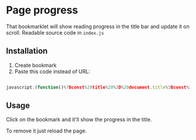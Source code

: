 # Page progress

That bookmarklet will show reading progress in the title bar and update it on scroll. Readable source code in `index.js`

## Installation

1. Create bookmark
2. Paste this code instead of URL:

```javascript

javascript:(function()%7Bconst%20title%20%3D%20document.title%3Bconst%20updateProgress%20%3D%20()%20%3D%3E%20document.title%20%3D%20'%5B'%20%2B%20Math.round(document.documentElement.scrollTop%20*%20100%20%2F%20document.body.scrollHeight)%20%2B%20'%25%5D%20'%20%2B%20title%3BupdateProgress()%3Bwindow.addEventListener(%22scroll%22%2C%20updateProgress)%7D)()

```

## Usage

Click on the bookmark and it'll show the progress in the title.

To remove it just reload the page.
